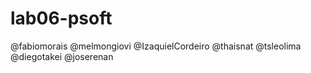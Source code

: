 # lab06-psoft
@fabiomorais
@melmongiovi
@IzaquielCordeiro
@thaisnat 
@tsleolima 
@diegotakei 
@joserenan
